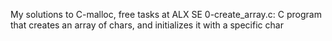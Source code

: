 My solutions to C-malloc, free tasks at ALX SE
0-create_array.c: C program that creates an array of chars, and initializes it with a specific char
